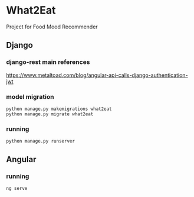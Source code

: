 # What2Eat
Project for Food Mood Recommender

## Django
### django-rest main references
https://www.metaltoad.com/blog/angular-api-calls-django-authentication-jwt <br>

### model migration
`python manage.py makemigrations what2eat` <br>
`python manage.py migrate what2eat` <br>

### running
`python manage.py runserver` <br>

## Angular

### running
`ng serve` <br>







